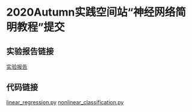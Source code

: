 # 2020Autumn实践空间站“神经网络简明教程”提交



## 实验报告链接

[实验报告](https://github.com/ggehuliang/ms-ai-edu-2020autumn-homework/blob/main/%E5%AE%9E%E9%AA%8C%E6%8A%A5%E5%91%8A.md)



## 代码链接

[linear_regression.py](https://github.com/ggehuliang/ms-ai-edu-2020autumn-homework/blob/main/linear_regression.py)    [nonlinear_classification.py](https://github.com/ggehuliang/ms-ai-edu-2020autumn-homework/blob/main/nonlinear_classification.py)

